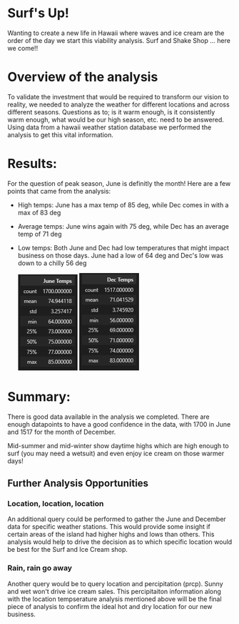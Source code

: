 # Surf's Up!
Wanting to create a new life in Hawaii where waves and ice cream are the order of the day we start this viability analysis. Surf and Shake Shop ... here we come!!

# Overview of the analysis
To validate the investment that would be required to transform our vision to reality, we needed to analyze the weather for different locations and across different seasons.  Questions as to; is it warm enough, is it consistently warm enough, what would be our high season, etc. need to be answered.  Using data from a hawaii weather station database we performed the analysis to get this vital information.

# Results: 
For the question of peak season, June is definitly the month!  Here are a few points that came from the analysis:
* High temps:  June has a max temp of 85 deg, while Dec comes in with a max of 83 deg
* Average temps: June wins again with 75 deg, while Dec has an average temp of 71 deg
* Low temps:  Both June and Dec had low temperatures that might impact business on those days.  June had a low of 64 deg and Dec's low was down to a chilly 56 deg

    ![June Temps](https://github.com/SusanFair/surfs_up/blob/main/june.png)   ![Dec Temps](https://github.com/SusanFair/surfs_up/blob/main/december.png)

# Summary: 
There is good data available in the analysis we completed.  There are enough datapoints to have a good confidence in the data, with 1700 in June and 1517 for the month of December.

Mid-summer and mid-winter show daytime highs which are high enough to surf (you may need a wetsuit) and even enjoy ice cream on those warmer days!  

## Further Analysis Opportunities

### Location, location, location
An additional query could be performed to gather the June and December data for specific weather stations.   This would provide some insight if certain areas of the island had higher highs and lows than others.  This analysis would help to drive the decision as to which specific location would be best for the Surf and Ice Cream shop.

### Rain, rain go away
Another query would be to query location and percipitation (prcp).  Sunny and wet won't drive ice cream sales.  This percipitaiton information along with the location tempserature analysis mentioned above will be the final piece of analysis to confirm the ideal hot and dry location for our new business.